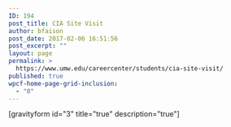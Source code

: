 ```yaml
---
ID: 194
post_title: CIA Site Visit
author: bfaison
post_date: 2017-02-06 16:51:56
post_excerpt: ""
layout: page
permalink: >
  https://www.umw.edu/careercenter/students/cia-site-visit/
published: true
wpcf-home-page-grid-inclusion:
  - "0"
---
```

[gravityform id="3" title="true" description="true"]